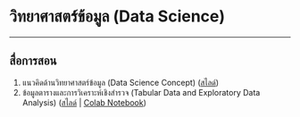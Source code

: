 # วิทยาศาสตร์ข้อมูล (Data Science)
---
## สื่อการสอน
1. แนวคิดด้านวิทยาศาสตร์ข้อมูล (Data Science Concept) ([สไลด์](https://github.com/santitham/data-science/blob/b191900a5cefee569a643b85ab0547e4c42f6eea/lectures/1-data-science-concept.pdf))
2. ข้อมูลตารางและการวิเคราะห์เชิงสำรวจ (Tabular Data and Exploratory Data Analysis) ([สไลด์](https://github.com/santitham/data-science/blob/95f663c823fb6563ec9e99256a73f2e7c9cb217c/lectures/2-tabular-data-and-EDA.pdf) | [Colab Notebook](https://colab.research.google.com/drive/1Jp_etz6rejxOHl0lkgSK66A1VBXEneO-?usp=sharing))
